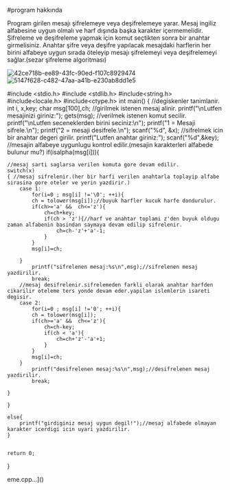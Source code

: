 #program hakkında
 
Program girilen mesajı şifrelemeye veya 
deşifrelemeye yarar. 
Mesaj ingiliz alfabesine uygun olmalı ve harf 
dışında başka karakter içermemelidir.
Şifreleme ve deşifreleme yapmak için komut 
seçtikten sonra bir anahtar girmelisiniz. 
Anahtar şifre veya deşifre yapılacak mesajdaki
harflerin her birini alfabeye uygun sırada 
öteleyip mesajı şifrelemeyi veya deşifrelemeyi
sağlar.(sezar şifreleme algoritması)

![42ce718b-ee89-43fc-90ed-f107c8929474](https://github.com/semacakir08/sifreleme/assets/153114298/64f87e33-f71a-422c-9544-0043a05a1530)
![5147f628-c482-47aa-a41b-e230ab8dd1e5](https://github.com/semacakir08/sifreleme/assets/153114298/d38c2403-b78b-4a1d-9e68-bf33e5f5e648)

#include <stdio.h>
#include <stdlib.h>
#include<string.h>
#include<locale.h>
#include<ctype.h>
int main()
{   //degiskenler tanimlanir.
	int i, x,key;
	char msg[100],ch;
	//girilmek istenen mesaj alinir.
	printf("\nLutfen mesajinizi giriniz:");
	gets(msg);
	//verilmek istenen komut secilir.
	printf("\nLutfen seceneklerden birini seciniz:\n");
	printf("1 = Mesaji sifrele.\n");
	printf("2 = mesaji desifrele.\n");
	scanf("%d", &x);
	//sifrelmek icin bir anahtar degeri girilir.
	printf("Lutfen anahtar giriniz:");
	scanf("%d",&key);
	//mesajin alfabeye uygunlugu kontrol edilir.(mesajin karakterleri alfabede bulunur mu?)
	if(isalpha(msg[i])){
	
	//mesaj sarti saglarsa verilen komuta gore devam edilir.
	switch(x)
	{ //mesaj sifrelenir.(her bir harfi verilen anahtarla toplayip alfabe sirasina gore oteler ve yerin yazdirir.)
		case 1:
			for(i=0 ; msg[i] !='\0'; ++i){
			ch = tolower(msg[i]);//buyuk harfler kucuk harfe dondurulur.
			if(ch>='a' &&  ch<='z'){
				ch=ch+key;
				if(ch > 'z'){//harf ve anahtar toplami z'den buyuk oldugu zaman alfabenin basindan saymaya devam edilip sifrelenir.
					ch=ch-'z'+'a'-1;
				}
			}
			msg[i]=ch;
		
		}
			printf("sifrelenen mesaj:%s\n",msg);//sifrelenen mesaj yazdirilir.
			break;
		//mesaj desifrelenir.sifrelemeden farkli olarak anahtar harfden cikarilir oteleme ters yonde devam eder.yapilan islemlerin isareti degisir.	
		case 2:
			for(i=0 ; msg[i] !='0'; ++i){
			ch = tolower(msg[i]);
			if(ch>='a' &&  ch<='z'){
				ch=ch-key;
				if(ch < 'a'){
					ch=ch+'z'-'a'+1;
				}
			}
			msg[i]=ch;
		}
			printf("desifrelenen mesaj:%s\n",msg);//desifrelenen mesaj yazdirilir.
			break;
			
	}

	}
	
	else{
		printf("girdiginiz mesaj uygun degil!");//mesaj alfabede olmayan karakter icerdigi icin uyari yazdirilir.
	}
   
    
   	return 0;
}

eme.cpp…]()


